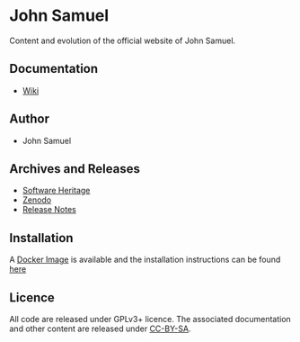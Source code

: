 John Samuel
===========
Content and evolution of the official website of John Samuel.

## Documentation
* [Wiki](documentation/wiki/en/johnsamuel.md  "Wiki")

## Author
* John Samuel

## Archives and Releases
* [Software Heritage](https://archive.softwareheritage.org/browse/origin/https://github.com/johnsamuelwrites/johnsamuelwrites.github.io/directory/)
* [Zenodo](https://doi.org/10.5281/zenodo.1133121)
* [Release Notes](RELEASE.md)

## Installation

A [Docker Image](packaging/containers/Dockerfile) is available and the installation instructions can be found [here](packaging/containers/containers.md)

## Licence
All code are released under GPLv3+ licence. The associated documentation and other content are released under [CC-BY-SA](http://creativecommons.org/licenses/by-sa/4.0/).
